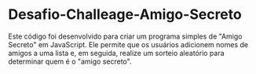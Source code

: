 # Desafio-Challeage-Amigo-Secreto
Este código foi desenvolvido para criar um programa simples de "Amigo Secreto" em JavaScript. Ele permite que os usuários adicionem nomes de amigos a uma lista e, em seguida, realize um sorteio aleatório para determinar quem é o "amigo secreto".
